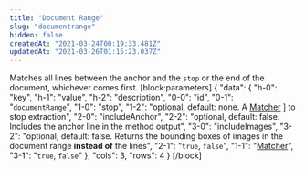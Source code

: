 ```yaml
---
title: "Document Range"
slug: "documentrange"
hidden: false
createdAt: "2021-03-24T00:19:33.481Z"
updatedAt: "2021-03-26T01:15:23.037Z"
---
```

Matches all lines between the anchor and the `stop` or the end of the document, whichever comes first.
[block:parameters]
{
  "data": {
    "h-0": "key",
    "h-1": "value",
    "h-2": "description",
    "0-0": "id",
    "0-1": "`documentRange`",
    "1-0": "stop",
    "1-2": "optional, default: none. A [Matcher](ref:matcher) ] to stop extraction",
    "2-0": "includeAnchor",
    "2-2": "optional, default: false. Includes the anchor line in the method output",
    "3-0": "includeImages",
    "3-2": "optional, default: false. Returns the bounding boxes of images in the document range **instead of** the lines",
    "2-1": "`true`, `false`",
    "1-1": "[Matcher](ref:matcher)",
    "3-1": "`true`, `false`"
  },
  "cols": 3,
  "rows": 4
}
[/block]